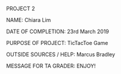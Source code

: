 
PROJECT 2

NAME: Chiara Lim

DATE OF COMPLETION: 23rd March 2019

PURPOSE OF PROJECT: TicTacToe Game

OUTSIDE SOURCES / HELP: Marcus Bradley

MESSAGE FOR TA GRADER: ENJOY!
